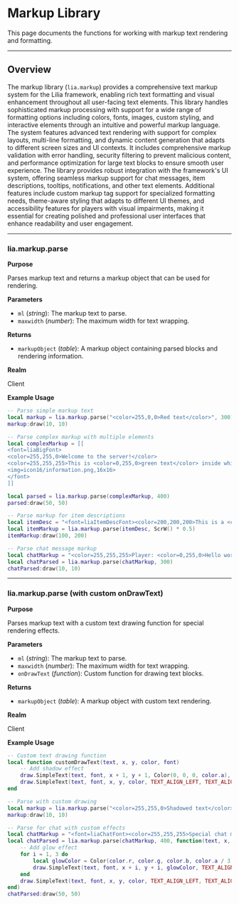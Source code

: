 # Markup Library

This page documents the functions for working with markup text rendering and formatting.

---

## Overview

The markup library (`lia.markup`) provides a comprehensive text markup system for the Lilia framework, enabling rich text formatting and visual enhancement throughout all user-facing text elements. This library handles sophisticated markup processing with support for a wide range of formatting options including colors, fonts, images, custom styling, and interactive elements through an intuitive and powerful markup language. The system features advanced text rendering with support for complex layouts, multi-line formatting, and dynamic content generation that adapts to different screen sizes and UI contexts. It includes comprehensive markup validation with error handling, security filtering to prevent malicious content, and performance optimization for large text blocks to ensure smooth user experience. The library provides robust integration with the framework's UI system, offering seamless markup support for chat messages, item descriptions, tooltips, notifications, and other text elements. Additional features include custom markup tag support for specialized formatting needs, theme-aware styling that adapts to different UI themes, and accessibility features for players with visual impairments, making it essential for creating polished and professional user interfaces that enhance readability and user engagement.

---

### lia.markup.parse

**Purpose**

Parses markup text and returns a markup object that can be used for rendering.

**Parameters**

* `ml` (*string*): The markup text to parse.
* `maxwidth` (*number*): The maximum width for text wrapping.

**Returns**

* `markupObject` (*table*): A markup object containing parsed blocks and rendering information.

**Realm**

Client

**Example Usage**

```lua
-- Parse simple markup text
local markup = lia.markup.parse("<color=255,0,0>Red text</color>", 300)
markup:draw(10, 10)

-- Parse complex markup with multiple elements
local complexMarkup = [[
<font=liaBigFont>
<color=255,255,0>Welcome to the server!</color>
<color=255,255,255>This is <color=0,255,0>green text</color> inside white text.</color>
<img=icon16/information.png,16x16>
</font>
]]

local parsed = lia.markup.parse(complexMarkup, 400)
parsed:draw(50, 50)

-- Parse markup for item descriptions
local itemDesc = "<font=liaItemDescFont><color=200,200,200>This is a <color=255,215,0>rare</color> item with special properties.</color></font>"
local itemMarkup = lia.markup.parse(itemDesc, ScrW() * 0.5)
itemMarkup:draw(100, 200)

-- Parse chat message markup
local chatMarkup = "<color=255,255,255>Player: <color=0,255,0>Hello world!</color></color>"
local chatParsed = lia.markup.parse(chatMarkup, 300)
chatParsed:draw(10, 10)
```

---

### lia.markup.parse (with custom onDrawText)

**Purpose**

Parses markup text with a custom text drawing function for special rendering effects.

**Parameters**

* `ml` (*string*): The markup text to parse.
* `maxwidth` (*number*): The maximum width for text wrapping.
* `onDrawText` (*function*): Custom function for drawing text blocks.

**Returns**

* `markupObject` (*table*): A markup object with custom text rendering.

**Realm**

Client

**Example Usage**

```lua
-- Custom text drawing function
local function customDrawText(text, x, y, color, font)
    -- Add shadow effect
    draw.SimpleText(text, font, x + 1, y + 1, Color(0, 0, 0, color.a), TEXT_ALIGN_LEFT, TEXT_ALIGN_TOP)
    draw.SimpleText(text, font, x, y, color, TEXT_ALIGN_LEFT, TEXT_ALIGN_TOP)
end

-- Parse with custom drawing
local markup = lia.markup.parse("<color=255,255,0>Shadowed text</color>", 300, customDrawText)
markup:draw(10, 10)

-- Parse for chat with custom effects
local chatMarkup = "<font=liaChatFont><color=255,255,255>Special chat message</color></font>"
local chatParsed = lia.markup.parse(chatMarkup, 400, function(text, x, y, color, font)
    -- Add glow effect
    for i = 1, 3 do
        local glowColor = Color(color.r, color.g, color.b, color.a / 3)
        draw.SimpleText(text, font, x + i, y + i, glowColor, TEXT_ALIGN_LEFT, TEXT_ALIGN_TOP)
    end
    draw.SimpleText(text, font, x, y, color, TEXT_ALIGN_LEFT, TEXT_ALIGN_TOP)
end)
chatParsed:draw(50, 50)
```
